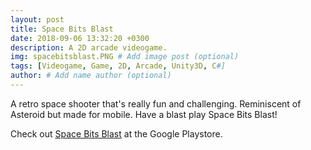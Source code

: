 ```yaml
---
layout: post
title: Space Bits Blast
date: 2018-09-06 13:32:20 +0300
description: A 2D arcade videogame.
img: spacebitsblast.PNG # Add image post (optional)
tags: [Videogame, Game, 2D, Arcade, Unity3D, C#]
author: # Add name author (optional)
---
```


A retro space shooter that's really fun and challenging.  Reminiscent of Asteroid but made for mobile.  Have a blast play Space Bits Blast!

Check out [Space Bits Blast][spacebitsblast-playstore] at the Google Playstore.

[spacebitsblast-playstore]: https://play.google.com/store/apps/details?id=com.VanillaBearStudios.SpaceBitsBlast&hl=en
